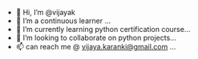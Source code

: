 - 👋 Hi, I’m @vijayak
- 👀 I’m a continuous learner ...
- 🌱 I’m currently learning python certification course...
- 💞️ I’m looking to collaborate on python projects...
- 📫 can reach me @   vijaya.karanki@gmail.com ...

<!---
vijayakaranki/vijayakaranki is a ✨ special ✨ repository because its `README.md` (this file) appears on your GitHub profile.
You can click the Preview link to take a look at your changes.
--->
